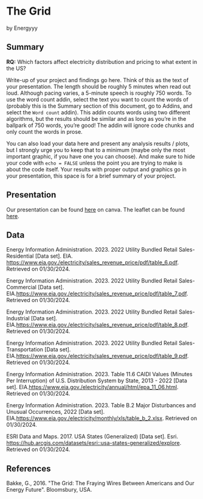 The Grid
================
by Energyyy

## Summary

**RQ:** Which factors affect electricity distribution and pricing to what extent in the US?

Write-up of your project and findings go here. Think of this as the text
of your presentation. The length should be roughly 5 minutes when read
out loud. Although pacing varies, a 5-minute speech is roughly 750
words. To use the word count addin, select the text you want to count
the words of (probably this is the Summary section of this document, go
to Addins, and select the `Word count` addin). This addin counts words
using two different algorithms, but the results should be similar and as
long as you’re in the ballpark of 750 words, you’re good! The addin will
ignore code chunks and only count the words in prose.

You can also load your data here and present any analysis results /
plots, but I strongly urge you to keep that to a minimum (maybe only the
most important graphic, if you have one you can choose). And make sure
to hide your code with `echo = FALSE` unless the point you are trying to
make is about the code itself. Your results with proper output and
graphics go in your presentation, this space is for a brief summary of
your project.

## Presentation

Our presentation can be found [here](https://www.canva.com/design/DAF-3q-R1BY/zfIXS7Cn7erPg28yFuKkXQ/edit?utm_content=DAF-3q-R1BY&utm_campaign=designshare&utm_medium=link2&utm_source=sharebutton) on canva.
The leaflet can be found [here](workspace/leaflet.html). 

## Data

Energy Information Administration. 2023. 2022 Utility Bundled Retail Sales- Residential [Data set]. EIA. https://www.eia.gov./electricity/sales_revenue_price/pdf/table_6.pdf. Retrieved on 01/30/2024.

Energy Information Administration. 2023. 2022 Utility Bundled Retail Sales- Commercial [Data set]. EIA.https://www.eia.gov./electricity/sales_revenue_price/pdf/table_7.pdf. Retrieved on 01/30/2024.

Energy Information Administration. 2023. 2022 Utility Bundled Retail Sales- Industrial [Data set]. EIA.https://www.eia.gov./electricity/sales_revenue_price/pdf/table_8.pdf. Retrieved on 01/30/2024.

Energy Information Administration. 2023. 2022 Utility Bundled Retail Sales- Transportation [Data set]. EIA.https://www.eia.gov./electricity/sales_revenue_price/pdf/table_9.pdf. Retrieved on 01/30/2024.

Energy Information Administration. 2023. Table 11.6 CAIDI Values (Minutes Per Interruption) of U.S. Distribution System by State, 2013 - 2022 [Data set]. EIA.https://www.eia.gov./electricity/annual/html/epa_11_06.html. Retrieved on 01/30/2024.

Energy Information Administration. 2023. Table B.2 Major Disturbances and Unusual Occurrences, 2022 [Data set]. EIA.https://www.eia.gov./electricity/monthly/xls/table_b_2.xlsx. Retrieved on 01/30/2024.

ESRI Data and Maps. 2017. USA States (Generalized) [Data set]. Esri. https://hub.arcgis.com/datasets/esri::usa-states-generalized/explore. Retrieved on 01/30/2024.

## References

Bakke, G., 2016. "The Grid: The Fraying Wires Between Americans and Our Energy Future". Bloomsbury, USA. 
